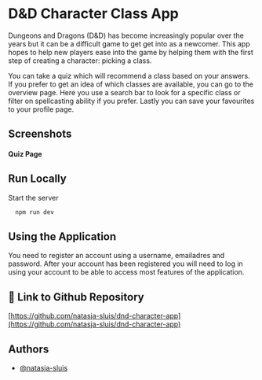 # D&D Character Class App

Dungeons and Dragons (D&D) has become increasingly popular over the years but it can be a difficult game to get get into as a newcomer. This app hopes to help new players ease into the game by helping them with the first step of creating a character: picking a class.

You can take a quiz which will recommend a class based on your answers. If you prefer to get an idea of which classes are available, you can go to the overview page. Here you use a search bar to look for a specific class or filter on spellcasting ability if you prefer. Lastly you can save your favourites to your profile page.

## Screenshots

#### Quiz Page


## Run Locally

Start the server

```bash
  npm run dev
```

## Using the Application

You need to register an account using a username, emailadres and password. After your account has been registered you will need to log in using your account to be able to access most features of the application.

## 🔗 Link to Github Repository

[https://github.com/natasja-sluis/dnd-character-app](https://github.com/natasja-sluis/dnd-character-app)

## Authors

- [@natasja-sluis](https://www.github.com/natasja-sluis)
